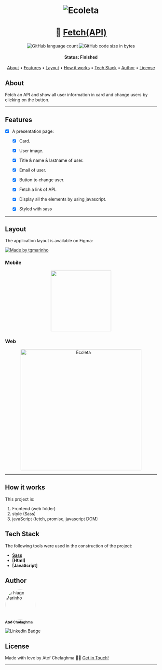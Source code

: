 <h1 align="center">
    <img alt="Ecoleta" title="#Ecoleta" src="https://user-images.githubusercontent.com/81826528/159992093-5ebef001-6702-4a9b-bd69-471193c9dffc.png" />


</h1>

<h1 align="center">
   🎊 <a href="https://josefcode.github.io/Fetch-api/"> Fetch(API) </a>
</h1>



<p align="center">
  <img alt="GitHub language count" src="https://img.shields.io/github/languages/count/josefcode/Fetch-api?&color=<orange>&style=plastic">


  <img alt="GitHub code size in bytes" src="https://img.shields.io/github/languages/code-size/josefcode/Fetch-api?style=plastic">

 
</p>


<h4 align="center"> 
	 Status: Finished
</h4>

<p align="center">
 <a href="#about">About</a> •
 <a href="#features">Features</a> •
 <a href="#layout">Layout</a> • 
 <a href="#how-it-works">How it works</a> • 
 <a href="#tech-stack">Tech Stack</a> •  
 <a href="#author">Author</a> • 
 <a href="#user-content-license">License</a>

</p>


## About

Fetch an API and show all user information in card and change users by clicking on the button.

---

## Features

- [x] A presentation page:
   - [x] Card.
   - [x] User image.
   - [x] Title & name & lastname of user.
   - [x] Email of user.
   - [x] Button to change user.
   - [x] Fetch a link of API.
   - [x] Display all the elements by using javascript.
   - [x] Styled with sass

     
---

## Layout

The application layout is available on Figma:

<a href="https://www.figma.com/file/1SxgOMojOB2zYT0Mdk28lB/Ecoleta?node-id=136%3A546">
  <img alt="Made by tgmarinho" src="https://img.shields.io/badge/Acessar%20Layout%20-Figma-%2304D361">
</a>



### Mobile

<p align="center">
  <img src="https://user-images.githubusercontent.com/81826528/161111832-c65ac21b-2221-4077-b737-fafab5d2fd44.jpg" width="200px">
</p>


### Web

<p align="center" style="display: flex; align-items: flex-start; justify-content: center;">
  <img alt="Ecoleta" title="#Ecoleta" src="https://user-images.githubusercontent.com/81826528/161112058-283cff09-f58e-46cf-9bad-163ace8d1b40.jpg" width="400px">
</p>

---

## How it works

This project is:
1. Frontend (web folder)
2. style (Sass)
3. javaScript (fetch, promise, javascript DOM)




## Tech Stack

The following tools were used in the construction of the project:



-   **[Sass ](https://sass-lang.com/)**
-   **[Html]**
-   **[JavaScript]**


## Author

<a href="Https://www.linkedin.com/in/atef-chelaghma/">
 <img style="border-radius: 50%;" src="https://user-images.githubusercontent.com/81826528/160011378-01afd0d2-361d-4c14-bb6c-6bd5ccc077a9.png" width="100px;" alt="Thiago Marinho"/>
 <br />
 <sub><b>Atef Chelaghma</b></sub></a>
 <br />

[![Linkedin Badge](https://img.shields.io/badge/-Atef-blue?style=flat-square&logo=Linkedin&logoColor=white&link=https://www.linkedin.com/in/atef-chelaghma/)](https://www.linkedin.com/in/atef-chelaghma/) 





## License

Made with love by Atef Chelaghma 👋🏽 [Get in Touch!](Https://www.linkedin.com/in/atef-chelaghma/)

---

